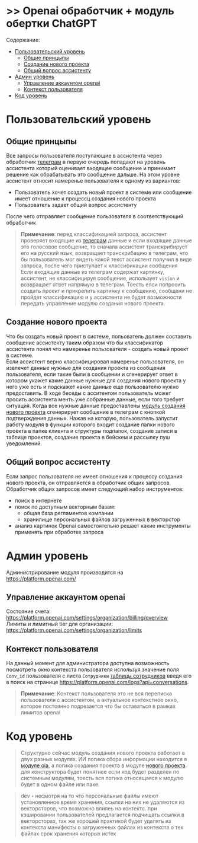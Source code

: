 # >> Openai обработчик + модуль обертки ChatGPT

Содержание:
- [Пользовательский уровень](#пользовательский-уровень)
    - [Общие принцыпы](#общие-принцыпы)
    - [Создание нового проекта](#создание-нового-проекта)
    - [Общий вопрос ассистенту](#общий-вопрос-ассистенту)
- [Админ уровень](#админ-уровень)
    - [Управление аккаунтом openai](#управление-аккаунтом-openai)
    - [Контекст пользователя](#контекст-пользователя)
- [Код уровень](#код-уровень)

# Пользовательский уровень
## Общие принцыпы
Все запросы пользователя поступающие в ассистента через обработчик [телеграм](3_telegram.md) в первую очередь попадают на уровень ассистента который оценивает входящее сообщение и принимает решение как обрабатывать это сообщение дальше. На этом уровне ассистент относит намеренье пользователя к одному из вариантов:
- Пользователь хочет создать новый проект в системе или сообщение имеет отношение к процессц создания нового проекта
- Пользователь задает общий вопрос ассистенту

После чего отправляет сообщение пользователя в соответствующий обработчик
> **Примечание**: перед классификацией запроса, ассистент проверяет входящие из [телеграм](3_telegram.md) данные и если входящие данные это голосовое сообщение, то сначала ассистент транскрибирует его на русский язык, возвращает транскрибацию в телеграм, что бы пользователь мог видеть какой текст ассистент получил в виде запроса, после чего приступает к классификации сообщения  
Если входящие данные из телеграм содержат картинку, ассистент, не классифицируя сообщение, использует `vision` и возвращает ответ напрямую в телеграм. Тоесть елси попросить создать проект и прикрепить картинку к сообщению, сообщени не пройдет классификацию и у ассистента не будет возможности передать управление модулю создания нового проекта.

## Создание нового проекта
Что бы создать новый проект в системе, польователь должен составить сообщение ассистенту таким образом что бы классификатор ассистента понял что намеренье пользователя - создать новый проект в системе.  
Если ассистент верно классифицировал намеренье пользователя, он извлечет данные нужные для создания проекта из сообщения пользователя, если такие были в сообщении и сгенерирует ответ в котором укажет какие данные нужные для создания нового проекта у него уже есть и подскажет какие данные еще пользователю нужно предоставить. В ходе беседы с асситентом пользователь может просить ассистента менть уже собранные данные, если того требует ситуация. 
Когда все нужные данные предоставлены [модуль создания нового проекта](5_new_project.md) сгенерирует сообщение в телеграм с кнопкой подтверждения данных. Нажав на которую, пользователь запустит работу модуля в функции которого входит создание папки нового проекта в папке клиента и структуры подпапок, создание записи в таблице проектов, создание проекта в бейскем и рассылку пуш уведомлений. 

## Общий вопрос ассистенту
Если запрос пользователя не имеет отношения к процессу создания нового проекта, он отправляется в обработчик общих запросов. Обработчик общих запросов имеет следующий набор инструментов:
- поиск в интернете
- поиск по доступным векторным базам:
    - общая база регламентов компании
    - хранилище персональных файлов загруженных в векторстор
- анализ картинок
Openai самостоятельно решает какие инструменты применять при обработке запроса 

# Админ уровень
Администрирование модуля производится на https://platform.openai.com/
## Управление аккаунтом openai
Cостояние счета: https://platform.openai.com/settings/organization/billing/overview  
Лимиты и лимитный tier для организации: https://platform.openai.com/settings/organization/limits

## Контекст пользователя
На данный момент для администратора доступна возможность посмотреть окно контекста пользователя используя значение поля `Conv_id` пользователя с листа `Сотрудники` [таблицы сотрудников](2_hr.md#общие-принцыпы) введя его в поиск на странице https://platform.openai.com/logs?api=conversations.
> **Примечание**: Контекст пользователя это не вся переписка пользователя с ассистентом, а актуальное контекстное окно, которое постоянно подрезается что бы оставаться в рамках лимитов openai


# Код уровень
> Структурно сейчас модуль создания нового проекта работает в двух разных модулях. ИИ логика сбора информации находится в [модуле oia](/oai.py), а логика создания проекта в модуле [нового проекта](/class_project.py). для конструктора будет понятнее если код будет разделен по системным модулям, тоесть вся логика относящаяся к модулю будет в одном файле или паке.

> dev - несмотря на то что персональные файлы имеют установленное время хранения, ссылки на них не удаляются из векторсторов, что возможно влияеь на контектс. при кэшировании пользователей предлагается подчищать ссылки в векторсторах, так же хорошей практикой будет удалять из контекста манифесты о загруженных файлах из контекста о тех файлах срок хранения которых истек 
